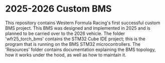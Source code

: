 # 2025-2026 Custom BMS
This repository contains Western Formula Racing's first successful custom BMS project. This BMS was designed and implemented in 2025 and is planned to be carried over to the 2026 vehicle. The folder 'wfr25_torch_bms' contains the STM32 Cube IDE project; this is the program that is running on the BMS STM32 microcontrollers. The 'Resources' folder contains documentation explaining the BMS topology, how it works under the hood, as well as how to maintain it.
